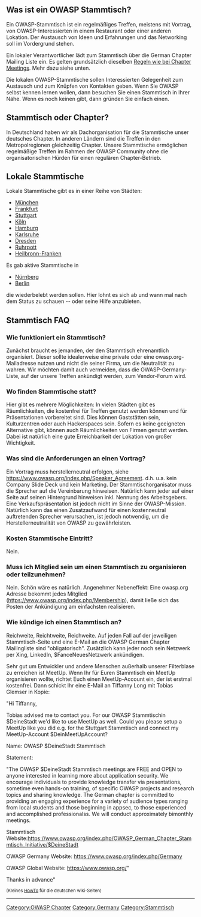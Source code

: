 ## Was ist ein OWASP Stammtisch?

Ein OWASP-Stammtisch ist ein regelmäßiges Treffen, meistens mit Vortrag,
von OWASP-Interessierten in einem Restaurant oder einer anderen
Lokation. Der Austausch von Ideen und Erfahrungen und das Networking
soll im Vordergrund stehen.

Ein lokaler Verantwortlicher lädt zum Stammtisch über die German Chapter
Mailing Liste ein. Es gelten grundsätzlich dieselben [Regeln wie bei
Chapter Meetings](http://www.owasp.org/index.php/Chapter_Rules). Mehr
dazu siehe unten.

Die lokalen OWASP-Stammtische sollen Interessierten Gelegenheit zum
Austausch und zum Knüpfen von Kontakten geben. Wenn Sie OWASP selbst
kennen lernen wollen, dann besuchen Sie einen Stammtisch in Ihrer Nähe.
Wenn es noch keinen gibt, dann gründen Sie einfach einen.

## Stammtisch oder Chapter?

In Deutschland haben wir als Dachorganisation für die Stammtische unser
deutsches Chapter. In anderen Ländern sind die Treffen in den
Metropolregionen gleichzeitig Chapter. Unsere Stammtische ermöglichen
regelmäßige Treffen im Rahmen der OWASP Community ohne die
organisatorischen Hürden für einen regulären Chapter-Betrieb.



## Lokale Stammtische

Lokale Stammtische gibt es in einer Reihe von Städten:

  - <u>[München](OWASP_German_Chapter_Stammtisch_Initiative/München "wikilink")</u>
  - <u>[Frankfurt](OWASP_German_Chapter_Stammtisch_Initiative/Frankfurt "wikilink")</u>
  - <u>[Stuttgart](OWASP_German_Chapter_Stammtisch_Initiative/Stuttgart "wikilink")</u>
  - <u>[Köln](OWASP_German_Chapter_Stammtisch_Initiative/Köln "wikilink")</u>
  - <u>[Hamburg](OWASP_German_Chapter_Stammtisch_Initiative/Hamburg "wikilink")</u>
  - <u>[Karlsruhe](OWASP_German_Chapter_Stammtisch_Initiative/Karlsruhe "wikilink")</u>
  - <u>[Dresden](OWASP_German_Chapter_Stammtisch_Initiative/Dresden "wikilink")</u>
  - <u>[Ruhrpott](OWASP_German_Chapter_Stammtisch_Initiative/Ruhrpott "wikilink")</u>
  - <u>[Heilbronn-Franken](OWASP_German_Chapter_Stammtisch_Initiative/Heilbronn-Franken "wikilink")</u>

Es gab aktive Stammtische in

  - <u>[Nürnberg](OWASP_German_Chapter_Stammtisch_Initiative/Nürnberg "wikilink")</u>
  - <u>[Berlin](OWASP_German_Chapter_Stammtisch_Initiative/Berlin "wikilink")</u>

die wiederbelebt werden sollen. Hier lohnt es sich ab und wann mal nach
dem Status zu schauen -- oder seine Hilfe anzubieten.

## Stammtisch FAQ

### Wie funktioniert ein Stammtisch?

Zunächst braucht es jemanden, der den Stammtisch ehrenamtlich
organisiert. Dieser sollte idealerweise eine private oder eine
owasp.org-Mailadresse nutzen und nicht die seiner Firma, um die
Neutralität zu wahren. Wir möchten damit auch vermeiden, dass die
OWASP-Germany-Liste, auf der unsere Treffen ankündigt werden, zum
Vendor-Forum wird.

### Wo finden Stammtische statt?

Hier gibt es mehrere Möglichkeiten: In vielen Städten gibt es
Räumlichkeiten, die kostenfrei für Treffen genutzt werden können und
für Präsentationen vorbereitet sind. Dies können Gaststätten sein,
Kulturzentren oder auch Hackerspaces sein. Sofern es keine geeigneten
Alternative gibt, können auch Räumlichkeiten von Firmen genutzt werden.
Dabei ist natürlich eine gute Erreichbarkeit der Lokation von großer
Wichtigkeit.

### Was sind die Anforderungen an einen Vortrag?

Ein Vortrag muss herstellerneutral erfolgen, siehe
<https://www.owasp.org/index.php/Speaker_Agreement>. d.h. u.a. kein
Company Slide Deck und kein Marketing. Der Stammtischorganisator muss
die Sprecher auf die Vereinbarung hinweisen. Natürlich kann jeder auf
einer Seite auf seinen Hintergrund hinweisen inkl. Nennung des
Arbeitsgebers. Eine Verkaufspräsentation ist jedoch nicht im Sinne der
OWASP-Mission. Natürlich kann das einen Zusatzaufwand für einen
kostenneutral auftretenden Sprecher verursachen, ist jedoch notwendig,
um die Herstellerneutralität von OWASP zu gewährleisten.

### Kosten Stammtische Eintritt?

Nein.

### Muss ich Mitglied sein um einen Stammtisch zu organisieren oder teilzunehmen?

Nein. Schön wäre es natürlich. Angenehmer Nebeneffekt: Eine owasp.org
Adresse bekommt jedes Mitglied
(https://www.owasp.org/index.php/Membership), damit ließe sich das
Posten der Ankündigung am einfachsten realisieren.

### Wie kündige ich einen Stammtisch an?

Reichweite, Reichtweite, Reichweite. Auf jeden Fall auf der jeweiligen
Stammtisch-Seite und eine E-Mail an die OWASP German Chapter
Mailingliste sind "obligatorisch". Zusätzlich kann jeder noch sein
Netzwerk per Xing, LinkedIn, $FanceNeuesNetzwerk ankündigen.

Sehr gut um Entwickler und andere Menschen außerhalb unserer Filterblase
zu erreichen ist MeetUp. Wenn Ihr für Euren Stammtisch ein MeetUp
organisieren wollte, richtet Euch einen MeetUp-Account ein, der ist
erstmal kostenfrei. Dann schickt Ihr eine E-Mail an Tiffanny Long mit
Tobias Glemser in Kopie:

"Hi Tiffanny,

Tobias advised me to contact you. For our OWASP Stammtischin $DeineStadt
we'd like to use MeetUp as well. Could you please setup a MeetUp like
you did e.g. for the Stuttgart Stammtisch and connect my MeetUp-Account
$DeinMeetUpAccount?

Name: OWASP $DeineStadt Stammtisch

Statement:

"The OWASP $DeineStadt Stammtisch meetings are FREE and OPEN to anyone
interested in learning more about application security. We encourage
individuals to provide knowledge transfer via presentations, sometime
even hands-on training, of specific OWASP projects and research topics
and sharing knowledge. The German chapter is committed to providing an
engaging experience for a variety of audience types ranging from local
students and those beginning in appsec, to those experienced and
accomplished professionalss. We will conduct approximately bimonthly
meetings.

Stammtisch
Website:https://www.owasp.org/index.php/OWASP_German_Chapter_Stammtisch_Initiative/$DeineStadt

OWASP Germany Website: https://www.owasp.org/index.php/Germany

OWASP Global Website: <https://www.owasp.org/>"

Thanks in advance"

<small>(Kleines [HowTo](Germany/Website_HowTo "wikilink") für die
deutschen wiki-Seiten)</small>

-----

[<Germany>](Germany "wikilink")

[Category:OWASP Chapter](Category:OWASP_Chapter "wikilink")
[Category:Germany](Category:Germany "wikilink")
[Category:Stammtisch](Category:Stammtisch "wikilink")